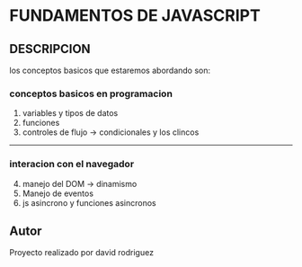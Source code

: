 # FUNDAMENTOS DE JAVASCRIPT

## DESCRIPCION

los conceptos basicos que estaremos abordando son:

### conceptos basicos en programacion

1.  variables y tipos de datos
2.  funciones
3.  controles de flujo -> condicionales y los clincos

---

### interacion con el navegador

4. manejo del DOM -> dinamismo
5. Manejo de eventos
6. js asincrono y funciones asincronos

## Autor

Proyecto realizado por david rodriguez
